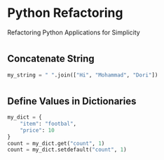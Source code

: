 # Python Refactoring

Refactoring Python Applications for Simplicity

#
## Concatenate String
```python
my_string = " ".join(["Hi", "Mohammad", "Dori"])
```

#
## Define Values in Dictionaries
```python
my_dict = {
    "item": "footbal",
    "price": 10
}
count = my_dict.get("count", 1)
count = my_dict.setdefault("count", 1)
```